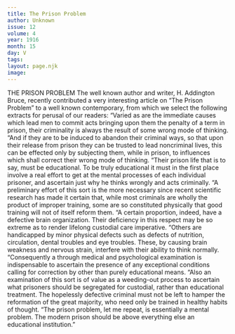 ```yaml
---
title: The Prison Problem
author: Unknown
issue: 12
volume: 4
year: 1916
month: 15
day: V
tags:
layout: page.njk
image:
---
```

THE PRISON PROBLEM       The well known author and writer, H. Addington Bruce, recently contributed a very interesting article on “The Prison Problem” to a well known contemporary, from which we select the following extracts for perusal of our readers:       “Varied as are the immediate causes which lead men to commit acts bringing upon them the penalty of a term in prison, their criminality is always the result of some wrong mode of thinking.       “And if they are to be induced to abandon their criminal ways, so that upon their release from prison they can be trusted to lead noncriminal lives, this can be effected only by subjecting them, while in prison, to influences which shall correct their wrong mode of thinking.       “Their prison life that is to say, must be educational. To be truly educational it must in the first place involve a real effort to get at the mental processes of each individual prisoner, and ascertain just why he thinks wrongly and acts criminally.       “A preliminary effort of this sort is the more necessary since recent scientific research has made it certain that, while most criminals are wholly the product of improper training, some are so constituted physically that good training will not of itself reform them.       “A certain proportion, indeed, have a defective brain organization. Their deficiency in this respect may be so extreme as to render lifelong custodial care imperative.       “Others are handicapped by minor physical defects such as defects of nutrition, circulation, dental troubles and eye troubles. These, by causing brain weakness and nervous strain, interfere with their ability to think normally.       “Consequently a through medical and psychological examination is indispensable to ascertain the presence of any exceptional conditions calling for correction by other than purely educational means.       “Also an examination of this sort is of value as a weeding-out process to ascertain what prisoners should be segregated for custodial, rather than educational treatment. The hopelessly defective criminal must not be left to hamper the reformation of the great majority, who need only be trained in healthy habits of thought.       “The prison problem, let me repeat, is essentially a mental problem. The modern prison should be above everything else an educational institution.” 

